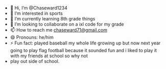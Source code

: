 - 👋 Hi, I’m @Chaseward1234
- 👀 I’m interested in sports
- 🌱 I’m currently learning 8th grade things
- 💞️ I’m looking to collaborate on a ixl code for my grade 
- 📫 How to reach me chaseward71@gmail.com
- 😄 Pronouns: he/him
- ⚡ Fun fact: played baseball my whole life growing up but now next year going to play flag football because it sounded fun and i liked to play it with my friends at school so why not
- play out side of school.

<!---
Chaseward1234/Chaseward1234 is a ✨ special ✨ repository because its `README.md` (this file) appears on your GitHub profile.
You can click the Preview link to take a look at your changes.
--->
